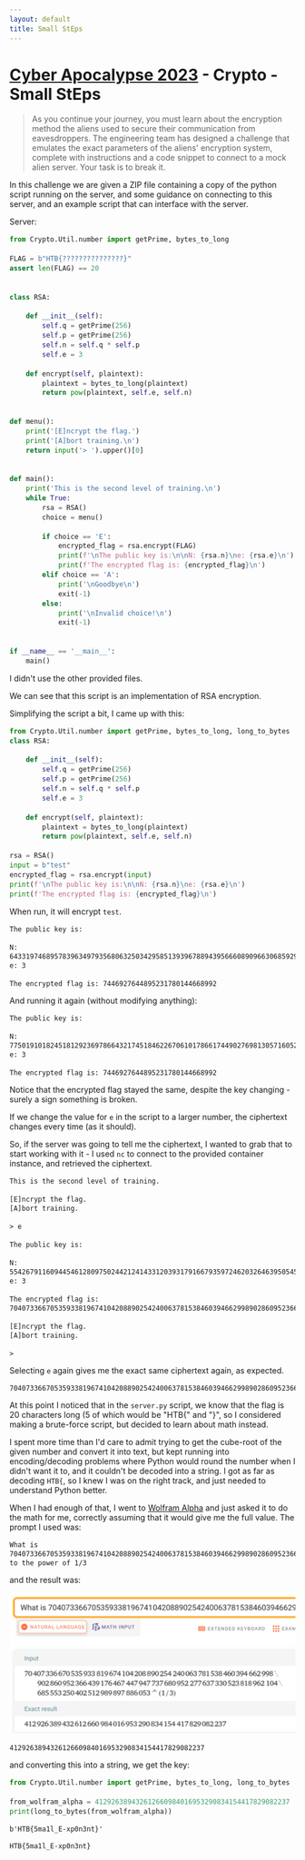 ```yaml
---
layout: default
title: Small StEps
---
```


# [Cyber Apocalypse 2023](index.md) - Crypto - Small StEps

> As you continue your journey, you must learn about the encryption method the aliens used to secure their communication from eavesdroppers. The engineering team has designed a challenge that emulates the exact parameters of the aliens' encryption system, complete with instructions and a code snippet to connect to a mock alien server. Your task is to break it.

In this challenge we are given a ZIP file containing a copy of the python script running on the server, and some guidance on connecting to this server, and an example script that can interface with the server.


Server:
```python
from Crypto.Util.number import getPrime, bytes_to_long

FLAG = b"HTB{???????????????}"
assert len(FLAG) == 20


class RSA:

    def __init__(self):
        self.q = getPrime(256)
        self.p = getPrime(256)
        self.n = self.q * self.p
        self.e = 3

    def encrypt(self, plaintext):
        plaintext = bytes_to_long(plaintext)
        return pow(plaintext, self.e, self.n)


def menu():
    print('[E]ncrypt the flag.')
    print('[A]bort training.\n')
    return input('> ').upper()[0]


def main():
    print('This is the second level of training.\n')
    while True:
        rsa = RSA()
        choice = menu()

        if choice == 'E':
            encrypted_flag = rsa.encrypt(FLAG)
            print(f'\nThe public key is:\n\nN: {rsa.n}\ne: {rsa.e}\n')
            print(f'The encrypted flag is: {encrypted_flag}\n')
        elif choice == 'A':
            print('\nGoodbye\n')
            exit(-1)
        else:
            print('\nInvalid choice!\n')
            exit(-1)


if __name__ == '__main__':
    main()

```

I didn't use the other provided files.

We can see that this script is an implementation of RSA encryption.

Simplifying the script a bit, I came up with this:
```python
from Crypto.Util.number import getPrime, bytes_to_long, long_to_bytes
class RSA:

    def __init__(self):
        self.q = getPrime(256)
        self.p = getPrime(256)
        self.n = self.q * self.p
        self.e = 3

    def encrypt(self, plaintext):
        plaintext = bytes_to_long(plaintext)
        return pow(plaintext, self.e, self.n)

rsa = RSA()
input = b"test"
encrypted_flag = rsa.encrypt(input)
print(f'\nThe public key is:\n\nN: {rsa.n}\ne: {rsa.e}\n')
print(f'The encrypted flag is: {encrypted_flag}\n')
```

When run, it will encrypt `test`.

```
The public key is:

N: 6433197468957839634979356806325034295851393967889439566608909663068592908614522335752620182028132934720937783012543858842379463872027766831216259043031269
e: 3

The encrypted flag is: 7446927644895231780144668992
```

And running it again (without modifying anything):
```
The public key is:

N: 7750191018245181292369786643217451846226706101786617449027698130571605216424438557745022024913956128589589783135780681404953208140633783218166986053557979
e: 3

The encrypted flag is: 7446927644895231780144668992
```

Notice that the encrypted flag stayed the same, despite the key changing - surely a sign something is broken.

If we change the value for `e` in the script to a larger number, the ciphertext changes every time (as it should).

So, if the server was going to tell me the ciphertext, I wanted to grab that to start working with it - I used `nc` to connect to the provided container instance, and retrieved the ciphertext.

```
This is the second level of training.

[E]ncrypt the flag.
[A]bort training.

> e

The public key is:

N: 5542679116094454612809750244212414331203931791667935972462032646395054511313670594733521923965979886466515424714259967172823008801418001034394935217197567
e: 3

The encrypted flag is: 70407336670535933819674104208890254240063781538460394662998902860952366439176467447947737680952277637330523818962104685553250402512989897886053

[E]ncrypt the flag.
[A]bort training.

>
```
Selecting `e` again gives me the exact same ciphertext again, as expected.

```
70407336670535933819674104208890254240063781538460394662998902860952366439176467447947737680952277637330523818962104685553250402512989897886053
```

At this point I noticed that in the `server.py` script, we know that the flag is 20 characters long (5 of which would be "HTB{" and "}", so I considered making a brute-force script, but decided to learn about math instead.

I spent more time than I'd care to admit trying to get the cube-root of the given number and convert it into text, but kept running into encoding/decoding problems where Python would round the number when I didn't want it to, and it couldn't be decoded into a string. I got as far as decoding `HTB{`, so I knew I was on the right track, and just needed to understand Python better.

When I had enough of that, I went to [Wolfram Alpha](https://www.wolframalpha.com/) and just asked it to do the math for me, correctly assuming that it would give me the full value. The prompt I used was:

```
What is 70407336670535933819674104208890254240063781538460394662998902860952366439176467447947737680952277637330523818962104685553250402512989897886053 to the power of 1/3
```

and the result was:

![Small StEps](crypto-small-steps/01.png)

```
412926389432612660984016953290834154417829082237
```


and converting this into a string, we get the key:

```python
from Crypto.Util.number import getPrime, bytes_to_long, long_to_bytes

from_wolfram_alpha = 412926389432612660984016953290834154417829082237
print(long_to_bytes(from_wolfram_alpha))
```

```
b'HTB{5ma1l_E-xp0n3nt}'
```
```
HTB{5ma1l_E-xp0n3nt}
```



